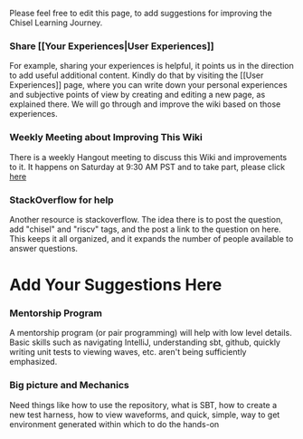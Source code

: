Please feel free to edit this page, to add suggestions for improving the Chisel Learning Journey.

### Share [[Your Experiences|User Experiences]]

For example, sharing your experiences is helpful, it points us in the direction to add useful additional content. Kindly do that by visiting the [[User Experiences]] page, where you can write down your personal experiences and subjective points of view by creating and editing a new page, as explained there. We will go through and improve the wiki based on those experiences.

### Weekly Meeting about Improving This Wiki

There is a weekly Hangout meeting to discuss this Wiki and improvements to it. It happens on Saturday at 9:30 AM PST and to take part, please click [here](https://hangouts.google.com/?action=group&key=qOKQrvMjplnJAC133&pli=1)

### StackOverflow for help

Another resource is stackoverflow.  The idea there is to post the question, add "chisel" and "riscv" tags, and the post a link to the question on here.  This keeps it all organized, and it expands the number of people available to answer questions.

# Add Your Suggestions Here
### Mentorship Program

A mentorship program (or pair programming) will help with low level details.  Basic skills such as navigating IntelliJ, understanding sbt, github, quickly writing unit tests to viewing waves, etc. aren't being sufficiently emphasized.

### Big picture and Mechanics 

Need things like how to use the repository, what is SBT, how to create a new test harness, how to view waveforms, and quick, simple, way to get environment generated within which to do the hands-on 


